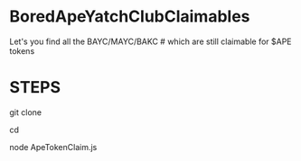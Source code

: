 # BoredApeYatchClubClaimables
Let's you find all the BAYC/MAYC/BAKC # which are still claimable for $APE tokens


# STEPS
git clone  

cd	

node ApeTokenClaim.js


